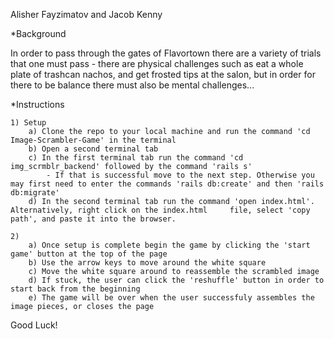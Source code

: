 Alisher Fayzimatov and Jacob Kenny

*Background

In order to pass through the gates of Flavortown there are a variety of trials that one must pass - there are physical challenges such as eat a whole plate of trashcan nachos, and get frosted tips at the salon, but in order for there to be balance there must also be mental challenges...


*Instructions

    1) Setup
        a) Clone the repo to your local machine and run the command 'cd Image-Scrambler-Game' in the terminal
        b) Open a second terminal tab
        c) In the first terminal tab run the command 'cd img_scrmblr_backend' followed by the command 'rails s'
            - If that is successful move to the next step. Otherwise you may first need to enter the commands 'rails db:create' and then 'rails db:migrate'
        d) In the second terminal tab run the command 'open index.html'. Alternatively, right click on the index.html     file, select 'copy path', and paste it into the browser.

    2)
        a) Once setup is complete begin the game by clicking the 'start game' button at the top of the page
        b) Use the arrow keys to move around the white square
        c) Move the white square around to reassemble the scrambled image
        d) If stuck, the user can click the 'reshuffle' button in order to start back from the beginning
        e) The game will be over when the user successfuly assembles the image pieces, or closes the page

Good Luck!
